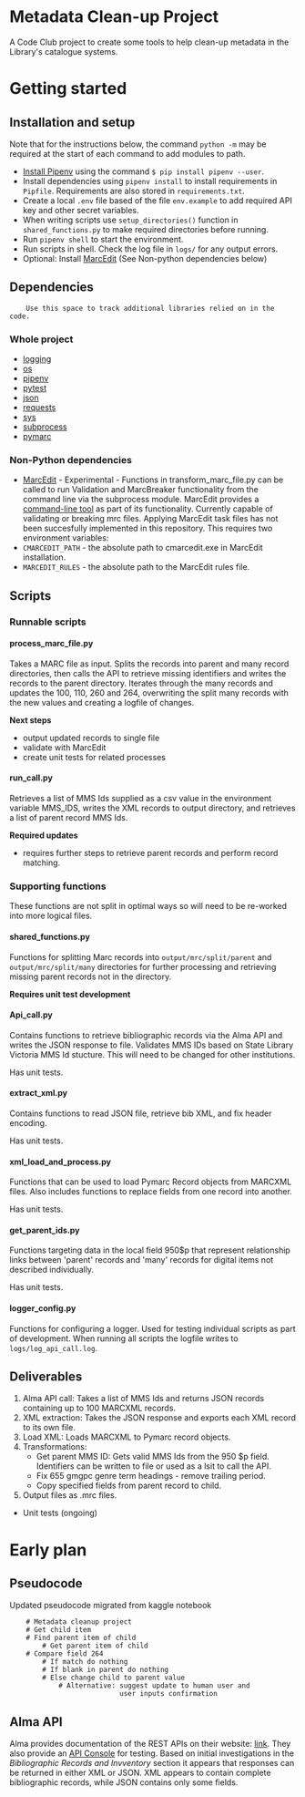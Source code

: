 # Metadata Clean-up Project

A Code Club project to create some tools to help clean-up metadata in the Library's catalogue systems.

# Getting started

## Installation and setup

Note that for the instructions below, the command `python -m` may be required at the start of each command to add modules to path.

- [Install Pipenv](https://pipenv.pypa.io/en/latest/installation.html#installing-pipenv) using the command `$ pip install pipenv --user`.
- Install dependencies using `pipenv install` to install requirements in `Pipfile`. Requirements are also stored in `requirements.txt`.
- Create a local `.env` file based of the file `env.example` to add required API key and other secret variables.
- When writing scripts use `setup_directories()` function in `shared_functions.py` to make required directories before running.
- Run `pipenv shell` to start the environment.
- Run scripts in shell. Check the log file in `logs/` for any output errors.
- Optional: Install [MarcEdit](https://marcedit.reeset.net/) (See Non-python dependencies below)


## Dependencies

        Use this space to track additional libraries relied on in the code.

### Whole project
- [logging](https://docs.python.org/3/library/logging.html)
- [os](https://docs.python.org/3/library/os.html)
- [pipenv](https://pipenv.pypa.io/en/latest/)
- [pytest](https://docs.pytest.org/en/8.0.x/)
- [json](https://docs.python.org/3/library/json.html)
- [requests](https://requests.readthedocs.io/en/latest/)
- [sys](https://docs.python.org/3/library/sys.html)
- [subprocess](https://docs.python.org/3/library/subprocess.html)
- [pymarc](https://pymarc.readthedocs.io/en/latest/)

### Non-Python dependencies
- [MarcEdit](https://marcedit.reeset.net/) - Experimental - Functions in transform_marc_file.py can be called to run Validation and MarcBreaker functionality from the command line via the subprocess module. MarcEdit provides a [command-line tool](https://marcedit.reeset.net/cmarcedit-exe-using-the-command-line) as part of its functionality. Currently capable of validating or breaking mrc files. Applying MarcEdit task files has not been succesfully implemented in this repository.
This requires two environment variables:
- `CMARCEDIT_PATH` - the absolute path to cmarcedit.exe in MarcEdit installation.
- `MARCEDIT_RULES` - the absolute path to the MarcEdit rules file. 


## Scripts

### Runnable scripts

#### process_marc_file.py

Takes a MARC file as input. Splits the records into parent and many record directories, then calls the API to retrieve missing identifiers and writes the records to the parent directory.
Iterates through the many records and updates the 100, 110, 260 and 264, overwriting the split many records with the new values and creating a logfile of changes.

**Next steps**  
- output updated records to single file
- validate with MarcEdit
- create unit tests for related processes

#### run_call.py

Retrieves a list of MMS Ids supplied as a csv value in the environment variable MMS_IDS, writes the XML records to output directory, and retrieves a list of parent record MMS Ids.

**Required updates**
- requires further steps to retrieve parent records and perform record matching.

### Supporting functions

These functions are not split in optimal ways so will need to be re-worked into more logical files.

#### shared_functions.py

Functions for splitting Marc records into `output/mrc/split/parent` and `output/mrc/split/many` directories for further processing and retrieving missing parent records not in the directory.

**Requires unit test development**

#### Api_call.py  

Contains functions to retrieve bibliographic records via the Alma API and writes the JSON response to file.
Validates MMS IDs based on State Library Victoria MMS Id stucture. This will need to be changed for other institutions.

Has unit tests.

#### extract_xml.py

Contains functions to read JSON file, retrieve bib XML, and fix header encoding.

Has unit tests.

#### xml_load_and_process.py

Functions that can be used to load Pymarc Record objects from MARCXML files. Also includes functions to replace fields from one record into another.  

Has unit tests.

#### get_parent_ids.py

Functions targeting data in the local field 950$p that represent relationship links between 'parent' records and 'many' records for digital items not described individually.

Has unit tests.

#### logger_config.py

Functions for configuring a logger. Used for testing individual scripts as part of development. When running all scripts the logfile writes to `logs/log_api_call.log`.

## Deliverables

1. Alma API call: Takes a list of MMS Ids and returns JSON records containing up to 100 MARCXML records.
2. XML extraction: Takes the JSON response and exports each XML record to its own file.
3. Load XML: Loads MARCXML to Pymarc record objects.
4. Transformations:
    - Get parent MMS ID: Gets valid MMS Ids from the 950 $p field. Identifiers can be written to file or used as a lsit to call the API.
    - Fix 655 gmgpc genre term headings - remove trailing period.
    - Copy specified fields from parent record to child.
5. Output files as .mrc files.
- Unit tests (ongoing)


# Early plan 

## Pseudocode  
Updated pseudocode migrated from kaggle notebook

        # Metadata cleanup project  
        # Get child item  
        # Find parent item of child  
            # Get parent item of child  
        # Compare field 264  
            # If match do nothing  
            # If blank in parent do nothing  
            # Else change child to parent value  
                # Alternative: suggest update to human user and 
                               user inputs confirmation

## Alma API

Alma provides documentation of the REST APIs on their website: [link](https://developers.exlibrisgroup.com/alma/apis/). They also provide an [API Console](https://developers.exlibrisgroup.com/console/) for testing. Based on initial investigations in the *Bibliographic Records and Invventory* section it appears that responses can be returned in either XML or JSON. XML appears to contain complete bibliographic records, while JSON contains only some fields.